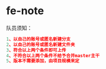 # fe-note
队员须知：
```js
1、以自己的账号或匿名新建分支
2、以自己的账号或匿名新建文件夹
3、符合以上两个条件即可上传
4、不符合以上两个条件不给予合并master主干
5、版本不需要添加，由项目规模来定
```